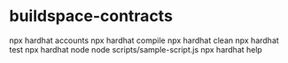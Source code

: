 # buildspace-contracts
npx hardhat accounts
npx hardhat compile
npx hardhat clean
npx hardhat test
npx hardhat node
node scripts/sample-script.js
npx hardhat help 
